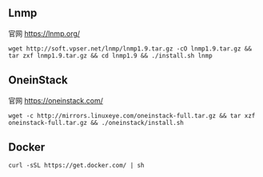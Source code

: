 ## Lnmp

官网 https://lnmp.org/

```
wget http://soft.vpser.net/lnmp/lnmp1.9.tar.gz -cO lnmp1.9.tar.gz && tar zxf lnmp1.9.tar.gz && cd lnmp1.9 && ./install.sh lnmp
```

## OneinStack

官网 https://oneinstack.com/

````
wget -c http://mirrors.linuxeye.com/oneinstack-full.tar.gz && tar xzf oneinstack-full.tar.gz && ./oneinstack/install.sh
````

## Docker

````
curl -sSL https://get.docker.com/ | sh
````


